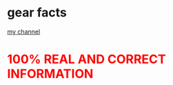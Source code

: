 # gear facts
<a href="https://ankitrajsh.github.io/gear/ankit">my channel</a>
 <h1 style="color:red;" >100% REAL AND CORRECT INFORMATION</h1>
